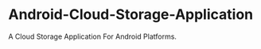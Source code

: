 Android-Cloud-Storage-Application
=================================

A Cloud Storage Application For Android Platforms.

